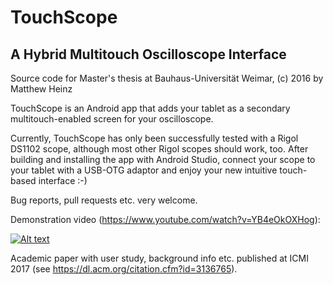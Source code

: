 # TouchScope

## A Hybrid Multitouch Oscilloscope Interface

Source code for Master's thesis at Bauhaus-Universität Weimar, (c) 2016 by Matthew Heinz

TouchScope is an Android app that adds your tablet as a secondary multitouch-enabled screen for your oscilloscope.

Currently, TouchScope has only been successfully tested with a Rigol DS1102 scope, although most other Rigol scopes should work, too. After building and installing the app with Android Studio, connect your scope to your tablet with a USB-OTG adaptor and enjoy your new intuitive touch-based interface :-)

Bug reports, pull requests etc. very welcome.

Demonstration video (https://www.youtube.com/watch?v=YB4eOkOXHog):

[![Alt text](https://img.youtube.com/vi/YB4eOkOXHog/0.jpg)](https://www.youtube.com/watch?v=YB4eOkOXHog)

Academic paper with user study, background info etc. published at ICMI 2017 (see https://dl.acm.org/citation.cfm?id=3136765).

